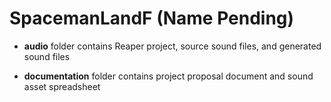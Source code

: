 # SpacemanLandF (Name Pending)
 
* **audio** folder contains Reaper project, source sound files, and generated sound files

* **documentation** folder contains project proposal document and sound asset spreadsheet

